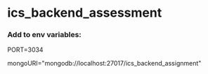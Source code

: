 # ics_backend_assessment

### Add to env variables:
PORT=3034

mongoURI="mongodb://localhost:27017/ics_backend_assignment"